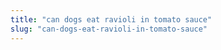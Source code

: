 ```yaml
---
title: "can dogs eat ravioli in tomato sauce"
slug: "can-dogs-eat-ravioli-in-tomato-sauce"
---
```


